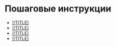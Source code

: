 # Пошаговые инструкции

- [[!TITLE]](translate.md)
- [[!TITLE]](better-quality.md)
- [[!TITLE]](detect.md)
- [[!TITLE]](list.md)